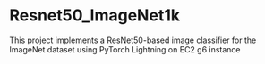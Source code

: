 # Resnet50_ImageNet1k
This project implements a ResNet50-based image classifier for the ImageNet dataset using PyTorch Lightning on EC2 g6 instance
